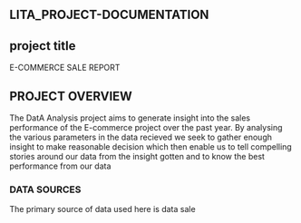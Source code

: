 ## LITA_PROJECT-DOCUMENTATION

## project title 
E-COMMERCE SALE REPORT

## PROJECT OVERVIEW

The DatA Analysis project aims to generate insight into the sales performance of the E-commerce project over the past year. By analysing the various parameters in the data recieved we seek to gather enough insight to make reasonable decision which then enable us to tell compelling stories around our data from the insight gotten and to know the best performance from our data

### DATA SOURCES
The primary source of data used here is data sale
